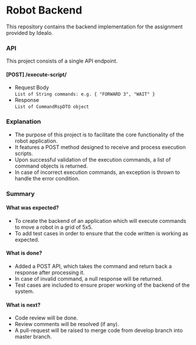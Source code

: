 # Robot Backend
This repository contains the backend implementation for the assignment provided by Idealo.

### API
This project consists of a single API endpoint.

#### [POST] /execute-script/
* Request Body <br>
  `List of String commands: e.g. { "FORWARD 3", "WAIT" }`
* Response <br>
  `List of CommandRspDTO object`

### Explanation
* The purpose of this project is to facilitate the core functionality of the robot application. <br>
* It features a POST method designed to receive and process execution scripts. <br>
* Upon successful validation of the execution commands, a list of command objects is returned. <br>
* In case of incorrect execution commands, an exception is thrown to handle the error condition. <br>


### Summary
#### What was expected?
* To create the backend of an application which will execute commands to move a robot in a grid of 5x5.
* To add test cases in order to ensure that the code written is working as expected.

#### What is done?
* Added a POST API, which takes the command and return back a response after processing it.
* In case of invalid command, a null response will be returned.
* Test cases are included to ensure proper working of the backend of the system.

#### What is next?
* Code review will be done.
* Review comments will be resolved (if any).
* A pull-request will be raised to merge code from develop branch into master branch.

